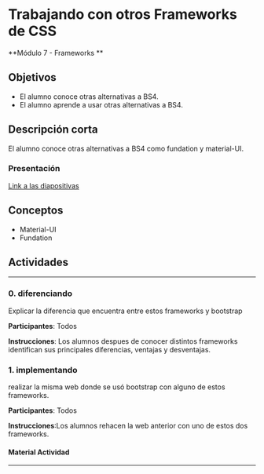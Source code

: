 # Trabajando con otros Frameworks de CSS

**Módulo 7 - Frameworks **

## Objetivos
- El alumno conoce  otras alternativas a BS4.
- El alumno aprende a usar otras alternativas a BS4. 

## Descripción corta
 El alumno conoce otras alternativas a BS4 como fundation y material-UI.
 

### Presentación

[Link a las diapositivas](https://docs.google.com/presentation/d/1ZvA5MrPhcivdfvgdDMIAcDDGzSIJoriYdXOkVXgNT5A)

## Conceptos

- Material-UI
-  Fundation

## Actividades

---

### 0. diferenciando

Explicar la diferencia que encuentra entre estos frameworks y bootstrap

**Participantes**: Todos

**Instrucciones**: Los alumnos despues de conocer distintos frameworks identifican sus principales diferencias, ventajas y desventajas.

### 1. implementando

realizar la misma web donde se usó bootstrap con alguno de estos frameworks.

**Participantes**: Todos

**Instrucciones**:Los alumnos rehacen la web anterior con uno de estos dos frameworks.

#### Material Actividad

---
